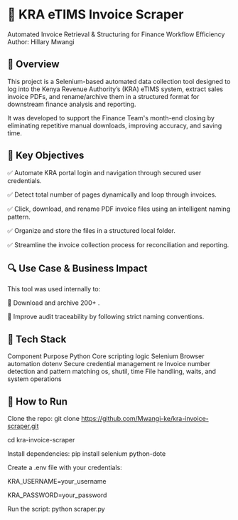 # 🧾 KRA eTIMS Invoice Scraper
Automated Invoice Retrieval & Structuring for Finance Workflow Efficiency
Author: Hillary Mwangi

 ## 📌 Overview
This project is a Selenium-based automated data collection tool designed to log into the Kenya Revenue Authority’s (KRA) eTIMS system, extract sales invoice PDFs, and rename/archive them in a structured format for downstream finance analysis and reporting.

It was developed to support the Finance Team's month-end closing by eliminating repetitive manual downloads, improving accuracy, and saving time.

## 🎯 Key Objectives

✅ Automate KRA portal login and navigation through secured user credentials.

✅ Detect total number of pages dynamically and loop through invoices.

✅ Click, download, and rename PDF invoice files using an intelligent naming pattern.

✅ Organize and store the files in a structured local folder.

✅ Streamline the invoice collection process for reconciliation and reporting.

## 🔍 Use Case & Business Impact
This tool was used internally to:

📁 Download and archive 200+ .

💼 Improve audit traceability by following strict naming conventions.




## 🧠 Tech Stack

Component	Purpose
Python	Core scripting logic
Selenium	Browser automation
dotenv	Secure credential management
re	Invoice number detection and pattern matching
os, shutil, time	File handling, waits, and system operations



## 🚀 How to Run
Clone the repo:
git clone https://github.com/Mwangi-ke/kra-invoice-scraper.git

cd kra-invoice-scraper

Install dependencies:
pip install selenium python-dote

Create a .env file with your credentials:

KRA_USERNAME=your_username

KRA_PASSWORD=your_password

Run the script:
python scraper.py
